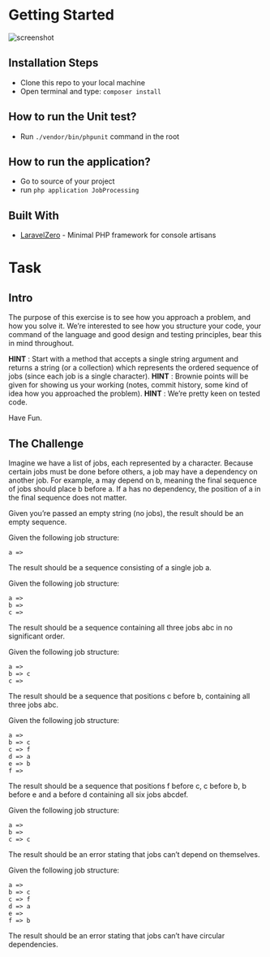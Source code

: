 
# Getting Started
![screenshot](https://i.imgur.com/zYfrxtC.jpg)
 ## Installation Steps
  - Clone this repo to your local machine
  - Open terminal and type: ```composer install```

 ## How to run the Unit test?
  - Run ```./vendor/bin/phpunit``` command in the root

## How to run the application?
 - Go to source of your project
 - run ```php application JobProcessing```

## Built With
 * [LaravelZero](https://github.com/laravel-zero/laravel-zero) - Minimal PHP framework for console artisans

# Task

## Intro

The purpose of this exercise is to see how you approach a problem, and how you solve it. We’re
interested to see how you structure your code, your command of the language and good design and
testing principles, bear this in mind throughout.

**HINT** : Start with a method that accepts a single string argument and returns a string (or a collection)
which represents the ordered sequence of jobs (since each job is a single character).
**HINT** : Brownie points will be given for showing us your working (notes, commit history, some kind of
idea how you approached the problem).
**HINT** : We’re pretty keen on tested code.

Have Fun.

## The Challenge

Imagine we have a list of jobs, each represented by a character. Because certain jobs must be done
before others, a job may have a dependency on another job. For example, a may depend on b, meaning
the final sequence of jobs should place b before a. If a has no dependency, the position of a in the final
sequence does not matter.

Given you’re passed an empty string (no jobs), the result should be an empty sequence.

Given the following job structure:
```
a =>
```
The result should be a sequence consisting of a single job a.

Given the following job structure:
```
a =>
b =>
c =>
```
The result should be a sequence containing all three jobs abc in no significant order.

Given the following job structure:
```
a =>
b => c
c =>
```
The result should be a sequence that positions c before b, containing all three jobs abc.

Given the following job structure:
```
a =>
b => c
c => f
d => a
e => b
f =>
```
The result should be a sequence that positions f before c, c before b, b before e and a before d
containing all six jobs abcdef.


Given the following job structure:
```
a =>
b =>
c => c
```
The result should be an error stating that jobs can’t depend on themselves.

Given the following job structure:
```
a =>
b => c
c => f
d => a
e =>
f => b
```
The result should be an error stating that jobs can’t have circular dependencies.


